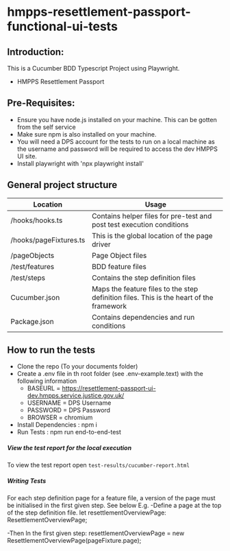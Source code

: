 # hmpps-resettlement-passport-functional-ui-tests

## Introduction:

This is a Cucumber BDD Typescript Project using Playwright.  

- HMPPS Resettlement Passport

## Pre-Requisites:

- Ensure you have node.js installed on your machine. This can be gotten from the self service
- Make sure npm is also installed on your machine.
- You will need a DPS account for the tests to run on a local machine as the username and password will be required to access the dev HMPPS UI site.
- Install playwright with 'npx playwright install'


## General project structure

| Location         | Usage                                                                                   |
|------------------|-----------------------------------------------------------------------------------------|
| /hooks/hooks.ts  | Contains helper files for pre-test and post test execution conditions                   |                                 
| /hooks/pageFixtures.ts | This is the global location of the page driver                                          |
| /pageObjects     | Page Object files                                                                       |
| /test/features   | BDD feature files                                                                       |
| /test/steps      | Contains the step definition files                                                      |
| Cucumber.json    | Maps the feature files to the step definition files. This is the heart of the framework | 
| Package.json     | Contains dependencies and run conditions                                                | 


## How to run the tests

- Clone the repo (To your documents folder)
- Create a .env file in th root folder (see .env-example.text) with the following information
     - BASEURL = https://resettlement-passport-ui-dev.hmpps.service.justice.gov.uk/
     - USERNAME = DPS Username
     - PASSWORD = DPS Password
     - BROWSER = chromium
- Install Dependencies : npm i 
- Run Tests : npm run end-to-end-test


##### View the test report for the local execution

To view the test report open `test-results/cucumber-report.html`



##### Writing Tests

For each step definition page for a feature file, a version of the page must be initialised in the first given step. See below
E.g.
-Define a page at the top of the step definition file.
let resettlementOverviewPage: ResettlementOverviewPage;

-Then In the first given step:
resettlementOverviewPage = new ResettlementOverviewPage(pageFixture.page);